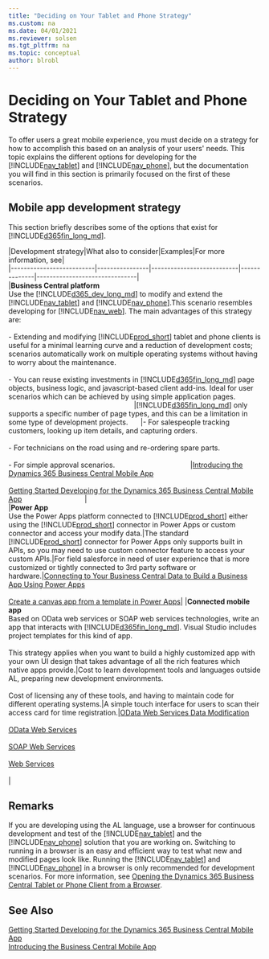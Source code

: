 ```yaml
---
title: "Deciding on Your Tablet and Phone Strategy"
ms.custom: na
ms.date: 04/01/2021
ms.reviewer: solsen
ms.tgt_pltfrm: na
ms.topic: conceptual
author: blrobl
---
```

# Deciding on Your Tablet and Phone Strategy
To offer users a great mobile experience, you must decide on a strategy for how to accomplish this based on an analysis of your users' needs. This topic explains the different options for developing for the [!INCLUDE[nav_tablet](includes/nav_tablet_md.md)] and [!INCLUDE[nav_phone](includes/nav_phone_md.md)], but the documentation you will find in this section is primarily focused on the first of these scenarios.  
  
## Mobile app development strategy  
This section briefly describes some of the options that exist for [!INCLUDE[d365fin_long_md](includes/d365fin_long_md.md)].    

|Development strategy|What also to consider|Examples|For more information, see|  
|--------------------------|----------------|---------------------------|--------------|-------------------------------|  
|**Business Central platform**<br />Use the [!INCLUDE[d365_dev_long_md](includes/d365_dev_long_md.md)] to modify and extend the [!INCLUDE[nav_tablet](includes/nav_tablet_md.md)] and [!INCLUDE[nav_phone](includes/nav_phone_md.md)].This scenario resembles developing for [!INCLUDE[nav_web](includes/nav_web_md.md)]. The main advantages of this strategy are: <br /><br />- Extending and modifying [!INCLUDE[prod_short](includes/prod_short.md)] tablet and phone clients is useful for a minimal learning curve and a reduction of development costs; scenarios automatically work on multiple operating systems without having to worry about the maintenance.<br /><br />- You can reuse existing investments in [!INCLUDE[d365fin_long_md](includes/d365fin_long_md.md)] page objects, business logic, and javascript-based client add-ins. Ideal for user scenarios which can be achieved by using simple application pages.<img width=250/>|[!INCLUDE[d365fin_long_md](includes/d365fin_long_md.md)] only supports a specific number of page types, and this can be a limitation in some type of development projects.<img width=25/>|- For salespeople tracking customers, looking up item details, and capturing orders.<br /><br />- For technicians on the road using and re-ordering spare parts.<br /><br />- For simple approval scenarios.<img width=150/>|[Introducing the Dynamics 365 Business Central Mobile App](devenv-introducing-business-central-mobile-app.md)<br /><br /> [Getting Started Developing for the Dynamics 365 Business Central Mobile App](devenv-getting-started-developing-business-central-mobile-app.md)<img width=125/>|  
|**Power App**<br />Use the Power Apps platform connected to [!INCLUDE[prod_short](includes/prod_short.md)] either using the [!INCLUDE[prod_short](includes/prod_short.md)] connector in Power Apps or custom connector and access your modify data.|The standard [!INCLUDE[prod_short](includes/prod_short.md)] connector for Power Apps only supports built in APIs, so you may need to use custom connector feature to access your custom APIs.|For field salesforce in need of user experience that is more customized or tightly connected to 3rd party software or hardware.|[Connecting to Your Business Central Data to Build a Business App Using Power Apps](/dynamics365/business-central/across-how-use-financials-data-source-powerapps)<br /><br />[Create a canvas app from a template in Power Apps](/powerapps/maker/canvas-apps/get-started-test-drive)|
|**Connected mobile app**<br />Based on OData web services or SOAP web services technologies, write an app that interacts with [!INCLUDE[d365fin_long_md](includes/d365fin_long_md.md)]. Visual Studio includes project templates for this kind of app.<br /><br /> This strategy applies when you want to build a highly customized app with your own UI design that takes advantage of all the rich features which native apps provide.|Cost to learn development tools and languages outside AL, preparing new development environments. <br /><br />Cost of licensing any of these tools, and having to maintain code for different operating systems.|A simple touch interface for users to scan their access card for time registration.|[OData Web Services Data Modification](../webservices/use-odata-to-modify-data.md)<br /><br /> [OData Web Services](../webservices/odata-web-services.md)<br /><br /> [SOAP Web Services](../webservices/soap-web-services.md)<br /><br /> [Web Services](../webservices/web-services.md)<br /><br />|  

## Remarks
If you are developing using the AL language, use a browser for continuous development and test of the [!INCLUDE[nav_tablet](includes/nav_tablet_md.md)] and the [!INCLUDE[nav_phone](includes/nav_phone_md.md)] solution that you are working on. Switching to running in a browser is an easy and efficient way to test what new and modified pages look like. Running the [!INCLUDE[nav_tablet](includes/nav_tablet_md.md)] and [!INCLUDE[nav_phone](includes/nav_phone_md.md)] in a browser is only recommended for development scenarios. For more information, see [Opening the Dynamics 365 Business Central Tablet or Phone Client from a Browser](devenv-opening-business-central-tablet-or-phone-client-from-browser.md).

## See Also  
 [Getting Started Developing for the Dynamics 365 Business Central Mobile App](devenv-getting-started-developing-business-central-mobile-app.md)  
 [Introducing the Business Central Mobile App](devenv-introducing-business-central-mobile-app.md)